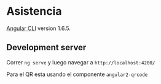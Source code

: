 # Asistencia

[Angular CLI](https://github.com/angular/angular-cli) version 1.6.5.

## Development server

Correr `ng serve` y luego navegar a `http://localhost:4200/`


Para el QR esta usando el componente `angular2-qrcode`